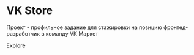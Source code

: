 # VK Store

Проект - профильное задание для стажировки на позицию фронтед-разработчик в команду VK Маркет

Explore
